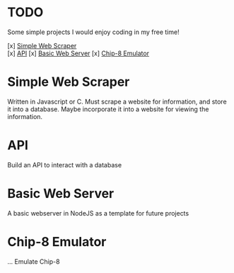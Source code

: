 # TODO
Some simple projects I would enjoy coding in my free time!

[x] [Simple Web Scraper](Simple-Web-Scraper)  
[x] [API](API)
[x] [Basic Web Server](Basic-Web-Server)
[x] [Chip-8 Emulator](Chip-8-Emulator)

# Simple Web Scraper 
Written in Javascript or C.
Must scrape a website for information, and store it into a database.
Maybe incorporate it into a website for viewing the information.

# API
Build an API to interact with a database

# Basic Web Server
A basic webserver in NodeJS as a template for future projects

# Chip-8 Emulator
... Emulate Chip-8
